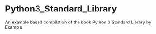 # Python3_Standard_Library
An example based compilation of the book Python 3 Standard Library by Example
